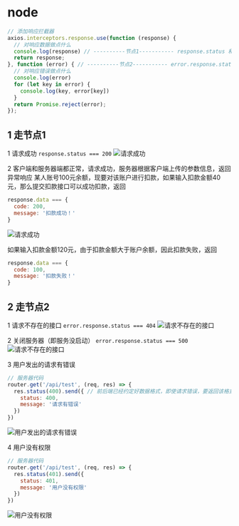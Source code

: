 # node

```js
// 添加响应拦截器
axios.interceptors.response.use(function (response) {
  // 对响应数据做点什么
  console.log(response) // ----------节点1----------- response.status 和 response.data.status
  return response;
}, function (error) { // ----------节点2----------- error.response.status 和 error.response.data.status
  // 对响应错误做点什么
  console.log(error)
  for (let key in error) {
    console.log(key, error[key])
  }
  return Promise.reject(error);
});
```
## 1 走节点1

1 请求成功 `response.status === 200`
![请求成功](https://blog-1320825986.cos.ap-nanjing.myqcloud.com/20230723/01.png)

2 客户端和服务器端都正常，请求成功，服务器根据客户端上传的参数信息，返回异常响应
某人账号100元余额，现要对该账户进行扣款，如果输入扣款金额40元，那么提交扣款接口可以成功扣款，返回

```js
response.data === {
  code: 200,
  message: '扣款成功！'
}
```
![请求成功](https://blog-1320825986.cos.ap-nanjing.myqcloud.com/20230723/06.png)

如果输入扣款金额120元，由于扣款金额大于账户余额，因此扣款失败，返回

```js
response.data === {
  code: 100,
  message: '扣款失败！'
}
```
## 2 走节点2

1 请求不存在的接口 `error.response.status === 404`
![请求不存在的接口](https://blog-1320825986.cos.ap-nanjing.myqcloud.com/20230723/02.png)

2 关闭服务器（即服务没启动） `error.response.status === 500`
![请求不存在的接口](https://blog-1320825986.cos.ap-nanjing.myqcloud.com/20230723/03.png)

3 用户发出的请求有错误

```js
// 服务器代码
router.get('/api/test', (req, res) => {
  res.status(400).send({ // 前后端已经约定好数据格式，即使请求错误，要返回该格式的错误信息给前端
    status: 400,
    message: '请求有错误'
  })
})
```
![用户发出的请求有错误](https://blog-1320825986.cos.ap-nanjing.myqcloud.com/20230723/04.png)

4 用户没有权限

```js
// 服务器代码
router.get('/api/test', (req, res) => {
  res.status(401).send({
    status: 401,
    message: '用户没有权限'
  })
})
```
![用户没有权限](https://blog-1320825986.cos.ap-nanjing.myqcloud.com/20230723/05.png)
